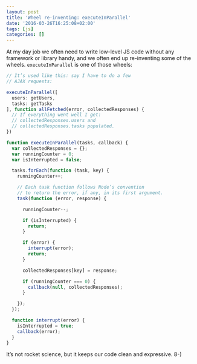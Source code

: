 ```yaml
---
layout: post
title: 'Wheel re-inventing: executeInParallel'
date: '2016-03-26T16:25:08+02:00'
tags: [js]
categories: []
---
```

At my day job we often need to write low-level JS code without any
framework or library handy, and we often end up re-inventing some of the
wheels. `executeInParallel` is one of those wheels:

```js
// It’s used like this: say I have to do a few
// AJAX requests:

executeInParallel([
  users: getUsers,
  tasks: getTasks
], function allFetched(error, collectedResponses) {
  // If everything went well I get:
  // collectedResponses.users and
  // collectedResponses.tasks populated.
})

function executeInParallel(tasks, callback) {
  var collectedResponses = {};
  var runningCounter = 0;
  var isInterrupted = false;

  tasks.forEach(function (task, key) {
    runningCounter++;

    // Each task function follows Node’s convention
    // to return the error, if any, in its first argument.
    task(function (error, response) {

      runningCounter--;

      if (isInterrupted) {
        return;
      }

      if (error) {
        interrupt(error);
        return;
      }

      collectedResponses[key] = response;

      if (runningCounter === 0) {
        callback(null, collectedResponses);
      }

    });
  });

  function interrupt(error) {
    isInterrupted = true;
    callback(error);
  }
}
```

It’s not rocket science, but it keeps our code clean and expressive. 8-)
